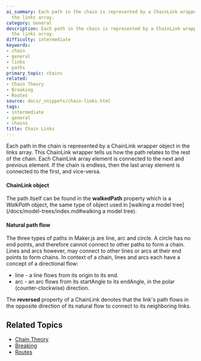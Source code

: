 ```yaml
---
ai_summary: Each path in the chain is represented by a ChainLink wrapper object in
  the links array.
category: General
description: Each path in the chain is represented by a ChainLink wrapper object in
  the links array.
difficulty: intermediate
keywords:
- chain
- general
- links
- paths
primary_topic: chains
related:
- Chain Theory
- Breaking
- Routes
source: docs/_snippets/chain-links.html
tags:
- intermediate
- general
- chains
title: Chain Links
---
```

Each path in the chain is represented by a ChainLink wrapper object in the links array.
This ChainLink wrapper tells us how the path relates to the rest of the chain.
Each ChainLink array element is connected to the next and previous element.
If the chain is endless, then the last array element is connected to the first, and vice-versa.

#### ChainLink object

 
The path itself can be found in the **walkedPath** property which is a *WalkPath* object,
the same type of object used in [walking a model tree](/docs/model-trees/index.md#walking a model tree).

#### Natural path flow

The three types of paths in Maker.js are line, arc and circle. A circle has no end points, and therefore cannot
connect to other paths to form a chain. Lines and arcs however, may connect to other lines or arcs at their end
points to form chains. In context of a chain, lines and arcs each have a concept of a directional flow:

* line - a line flows from its origin to its end.
* arc - an arc flows from its startAngle to its endAngle, in the polar (counter-clockwise) direction.

The **reversed** property of a ChainLink denotes that the link's path flows in the opposite direction of its natural flow
to connect to its neighboring links.

## Related Topics

- [Chain Theory](../index.md)
- [Breaking](../index.md)
- [Routes](../index.md)
